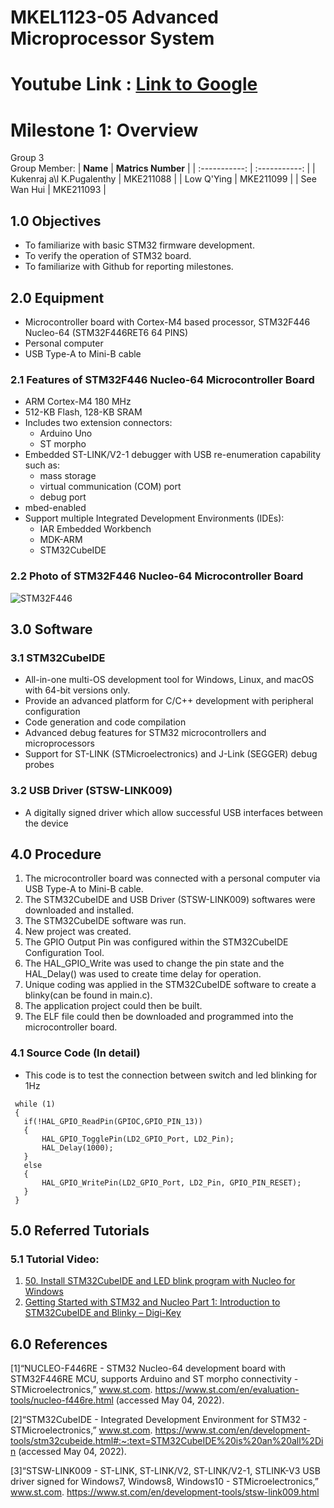 # MKEL1123-05 Advanced Microprocessor System
# Youtube Link : [Link to Google](https://youtu.be/YOWYuShPGjM)
# Milestone 1: Overview
Group 3 
<br>  Group Member: 
| **Name** | **Matrics Number** |
| :-----------: | :-----------: |
| Kukenraj a\l K.Pugalenthy | MKE211088 |
| Low Q'Ying | MKE211099 |
| See Wan Hui | MKE211093 |
## 1.0 Objectives
- To familiarize with basic STM32 firmware development.
- To verify the operation of STM32 board.
- To familiarize with Github for reporting milestones.

## 2.0 Equipment
- Microcontroller board with Cortex-M4 based processor, STM32F446 Nucleo-64 (STM32F446RET6 64 PINS)
- Personal computer 
- USB Type-A to Mini-B cable

### 2.1 Features of STM32F446 Nucleo-64 Microcontroller Board
- ARM Cortex-M4 180 MHz
- 512-KB Flash, 128-KB SRAM
- Includes two extension connectors:
  - Arduino Uno
  - ST morpho
- Embedded ST-LINK/V2-1 debugger with USB re-enumeration capability such as:
  - mass storage
  - virtual communication (COM) port
  - debug port
- mbed-enabled
- Support multiple Integrated Development Environments (IDEs):
  - IAR Embedded Workbench
  - MDK-ARM
  - STM32CubeIDE

### 2.2 Photo of STM32F446 Nucleo-64 Microcontroller Board
![STM32F446](https://user-images.githubusercontent.com/104665552/166263426-0b241e42-8453-40ed-a001-4d175e213135.jpeg)


## 3.0 Software
### 3.1 STM32CubeIDE
- All-in-one multi-OS development tool for Windows, Linux, and macOS with 64-bit versions only.
- Provide an advanced platform for C/C++ development with peripheral configuration
- Code generation and code compilation
- Advanced debug features for STM32 microcontrollers and microprocessors 
- Support for ST-LINK (STMicroelectronics) and J-Link (SEGGER) debug probes

### 3.2 USB Driver (STSW-LINK009)
- A digitally signed driver which allow successful USB interfaces between the device

## 4.0 Procedure
1. The microcontroller board was connected with a personal computer via USB Type-A to Mini-B cable.
2. The STM32CubeIDE and USB Driver (STSW-LINK009) softwares were downloaded and installed.
3. The STM32CubeIDE software was run.
4. New project was created.
5. The GPIO Output Pin was configured within the STM32CubeIDE Configuration Tool.
6. The HAL_GPIO_Write was used to change the pin state and the HAL_Delay() was used to create time delay for operation.
7. Unique coding was applied in the STM32CubeIDE software to create a blinky(can be found in main.c).
8. The application project could then be built.
9. The ELF file could then be downloaded and programmed into the microcontroller board.

### 4.1 Source Code (In detail)
- This code is to test the connection between switch and led blinking for 1Hz
 ```
  while (1)
  {
    if(!HAL_GPIO_ReadPin(GPIOC,GPIO_PIN_13))
    {
    	HAL_GPIO_TogglePin(LD2_GPIO_Port, LD2_Pin);
    	HAL_Delay(1000);
    }
    else
    {
    	HAL_GPIO_WritePin(LD2_GPIO_Port, LD2_Pin, GPIO_PIN_RESET);
    }
  }
  ```
  
## 5.0 Referred Tutorials 
### 5.1 Tutorial Video:
1. [50. Install STM32CubeIDE and LED blink program with Nucleo for Windows](https://www.youtube.com/watch?v=oAwZ0cjlmN8)
2. [Getting Started with STM32 and Nucleo Part 1: Introduction to STM32CubeIDE and Blinky – Digi-Key](https://www.youtube.com/watch?v=hyZS2p1tW-g)

## 6.0 References
[1]“NUCLEO-F446RE - STM32 Nucleo-64 development board with STM32F446RE MCU, supports Arduino and ST morpho connectivity - STMicroelectronics,” www.st.com. https://www.st.com/en/evaluation-tools/nucleo-f446re.html (accessed May 04, 2022).
<br>

[2]“STM32CubeIDE - Integrated Development Environment for STM32 - STMicroelectronics,” www.st.com. https://www.st.com/en/development-tools/stm32cubeide.html#:~:text=STM32CubeIDE%20is%20an%20all%2Din (accessed May 04, 2022).
<br>

[3]“STSW-LINK009 - ST-LINK, ST-LINK/V2, ST-LINK/V2-1, STLINK-V3 USB driver signed for Windows7, Windows8, Windows10 - STMicroelectronics,” www.st.com. https://www.st.com/en/development-tools/stsw-link009.html
